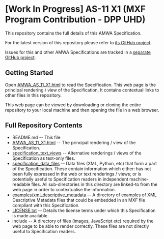 # **[Work In Progress]** AS-11 X1 (MXF Program Contribution - DPP UHD)

This repository contains the full details of this AMWA Specification.

For the latest version of this repository please refer to [its GitHub project](https://github.com/AMWA-TV/AS-11_X1/).

Issues for this and other AMWA Specifications are tracked in a [separate GitHub project](https://github.com/AMWA-TV/AS-11_Overview).

## Getting Started

Open [AMWA_AS_11_X1.html](AMWA_AS_11_X1.html) to read the Specification. This web page is the principal rendering / view of the Specification. It contains contextual links to other files in this repository.

This web page can be viewed by downloading or cloning the entire repository to your local machine and then opening the file in a web browser.

## Full Repository Contents

* README.md -- This file
* [AMWA_AS_11_X1.html](AMWA_AS_11_X1.html) -- The principal rendering / view of the Specification.
* [specification_text_views](specification_text_views) -- Alternative renderings / views of the Specification as text-only files.
* [specification_data_files](specification_data_files) -- Data files (XML, Python, etc) that form a part of the Specification. These contain information which either: has not been fully expressed in the web or text renderings / views; or is potentially useful to Specification readers in independent machine-readable files. All sub-directories in this directory are linked-to from the web page in order to contextualise the information.
* [examples/xml_descriptive_metadata](examples/xml_descriptive_metadata) -- A directory of examples of XML Descriptive Metadata files that could be embedded in an MXF file compliant with this Specification.
* [LICENSE.txt](LICENSE.txt) -- Details the license terms under which this Specification is made available.
* include -- A directory of files (images, JavaScript etc) required by the web page to be able to render correctly. These files are not directly useful to Specification readers.
